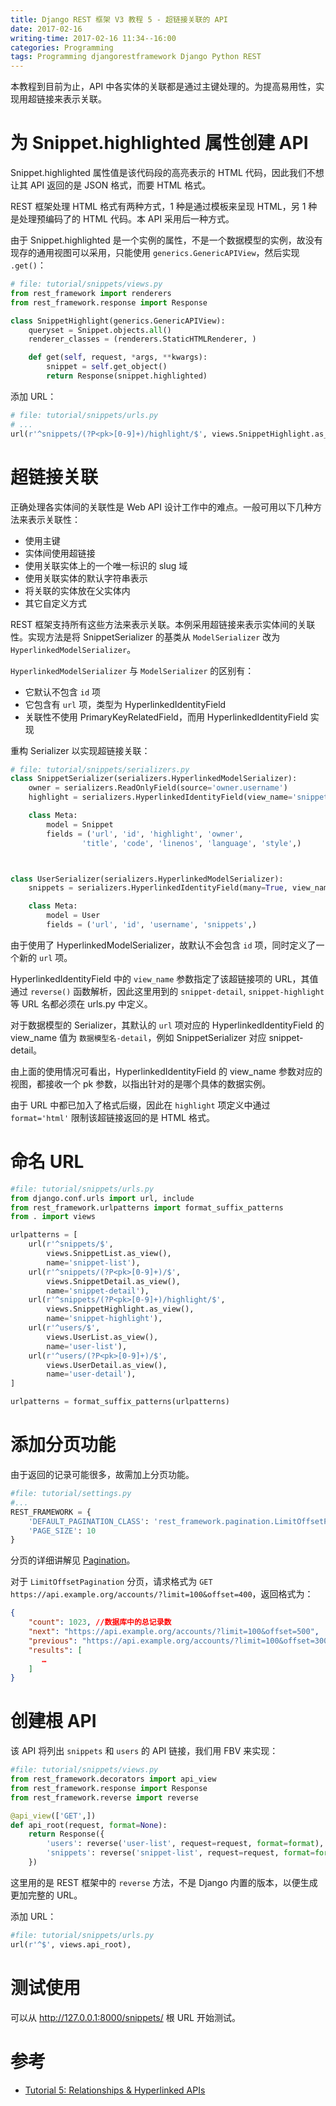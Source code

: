 ```yaml
---
title: Django REST 框架 V3 教程 5 - 超链接关联的 API
date: 2017-02-16
writing-time: 2017-02-16 11:34--16:00
categories: Programming
tags: Programming djangorestframework Django Python REST
---
```


本教程到目前为止，API 中各实体的关联都是通过主键处理的。为提高易用性，实现用超链接来表示关联。

#  为 Snippet.highlighted 属性创建 API

Snippet.highlighted 属性值是该代码段的高亮表示的 HTML 代码，因此我们不想让其 API 返回的是 JSON 格式，而要 HTML 格式。

REST 框架处理 HTML 格式有两种方式，1 种是通过模板来呈现 HTML，另 1 种是处理预编码了的 HTML 代码。本 API 采用后一种方式。

由于 Snippet.highlighted 是一个实例的属性，不是一个数据模型的实例，故没有现存的通用视图可以采用，只能使用 `generics.GenericAPIView`，然后实现 `.get()`：

```python
# file: tutorial/snippets/views.py
from rest_framework import renderers
from rest_framework.response import Response

class SnippetHighlight(generics.GenericAPIView):
    queryset = Snippet.objects.all()
    renderer_classes = (renderers.StaticHTMLRenderer, )

    def get(self, request, *args, **kwargs):
        snippet = self.get_object()
        return Response(snippet.highlighted)
```

添加 URL：

```python
# file: tutorial/snippets/urls.py
# ...
url(r'^snippets/(?P<pk>[0-9]+)/highlight/$', views.SnippetHighlight.as_view()),
```

# 超链接关联

正确处理各实体间的关联性是 Web API 设计工作中的难点。一般可用以下几种方法来表示关联性：

+ 使用主键
+ 实体间使用超链接
+ 使用关联实体上的一个唯一标识的 slug 域
+ 使用关联实体的默认字符串表示
+ 将关联的实体放在父实体内
+ 其它自定义方式


REST 框架支持所有这些方法来表示关联。本例采用超链接来表示实体间的关联性。实现方法是将 SnippetSerializer 的基类从 `ModelSerializer` 改为 `HyperlinkedModelSerializer`。

`HyperlinkedModelSerializer` 与 `ModelSerializer` 的区别有：

+ 它默认不包含 `id` 项
+ 它包含有 `url` 项，类型为 HyperlinkedIdentityField
+ 关联性不使用 PrimaryKeyRelatedField，而用 HyperlinkedIdentityField 实现


重构 Serializer 以实现超链接关联：

```python
# file: tutorial/snippets/serializers.py
class SnippetSerializer(serializers.HyperlinkedModelSerializer):
    owner = serializers.ReadOnlyField(source='owner.username')
    highlight = serializers.HyperlinkedIdentityField(view_name='snippet-highlight', format='html')

    class Meta:
        model = Snippet
        fields = ('url', 'id', 'highlight', 'owner',
                'title', 'code', 'linenos', 'language', 'style',)



class UserSerializer(serializers.HyperlinkedModelSerializer):
    snippets = serializers.HyperlinkedIdentityField(many=True, view_name='snippet-detail', read_only=True)

    class Meta:
        model = User
        fields = ('url', 'id', 'username', 'snippets',)
```

由于使用了 HyperlinkedModelSerializer，故默认不会包含 `id` 项，同时定义了一个新的 `url` 项。

HyperlinkedIdentityField 中的 `view_name` 参数指定了该超链接项的 URL，其值通过 `reverse()` 函数解析，因此这里用到的 `snippet-detail`, `snippet-highlight` 等 URL 名都必须在 urls.py 中定义。

对于数据模型的 Serializer，其默认的 `url` 项对应的 HyperlinkedIdentityField 的 view_name 值为 `数据模型名-detail`，例如 SnippetSerializer 对应 snippet-detail。

由上面的使用情况可看出，HyperlinkedIdentityField 的 view_name 参数对应的视图，都接收一个 pk 参数，以指出针对的是哪个具体的数据实例。

由于 URL 中都已加入了格式后缀，因此在 `highlight` 项定义中通过 `format='html'` 限制该超链接返回的是 HTML 格式。

# 命名 URL

```python
#file: tutorial/snippets/urls.py
from django.conf.urls import url, include
from rest_framework.urlpatterns import format_suffix_patterns
from . import views

urlpatterns = [
    url(r'^snippets/$',
        views.SnippetList.as_view(),
        name='snippet-list'),
    url(r'^snippets/(?P<pk>[0-9]+)/$',
        views.SnippetDetail.as_view(),
        name='snippet-detail'),
    url(r'^snippets/(?P<pk>[0-9]+)/highlight/$',
        views.SnippetHighlight.as_view(),
        name='snippet-highlight'),
    url(r'^users/$',
        views.UserList.as_view(),
        name='user-list'),
    url(r'^users/(?P<pk>[0-9]+)/$',
        views.UserDetail.as_view(),
        name='user-detail'),
]

urlpatterns = format_suffix_patterns(urlpatterns)
```

# 添加分页功能

由于返回的记录可能很多，故需加上分页功能。

```python
#file: tutorial/settings.py
#...
REST_FRAMEWORK = {
    'DEFAULT_PAGINATION_CLASS': 'rest_framework.pagination.LimitOffsetPagination',
    'PAGE_SIZE': 10
}
```

分页的详细讲解见 [Pagination](http://www.django-rest-framework.org/api-guide/pagination/)。

对于 `LimitOffsetPagination` 分页，请求格式为 `GET https://api.example.org/accounts/?limit=100&offset=400`，返回格式为：

```json
{
    "count": 1023, //数据库中的总记录数
    "next": "https://api.example.org/accounts/?limit=100&offset=500",
    "previous": "https://api.example.org/accounts/?limit=100&offset=300",
    "results": [
       …
    ]
}
```

# 创建根 API

该 API 将列出 `snippets` 和 `users` 的 API 链接，我们用 FBV 来实现：

```python
#file: tutorial/snippets/views.py
from rest_framework.decorators import api_view
from rest_framework.response import Response
from rest_framework.reverse import reverse

@api_view(['GET',])
def api_root(request, format=None):
    return Response({
        'users': reverse('user-list', request=request, format=format),
        'snippets': reverse('snippet-list', request=request, format=format),
    })
```

这里用的是 REST 框架中的 `reverse` 方法，不是 Django 内置的版本，以便生成更加完整的 URL。

添加 URL：

```python
#file: tutorial/snippets/urls.py
url(r'^$', views.api_root),
```

# 测试使用

可以从 http://127.0.0.1:8000/snippets/ 根 URL 开始测试。



# 参考 

+ [Tutorial 5: Relationships &amp; Hyperlinked APIs](http://www.django-rest-framework.org/tutorial/5-relationships-and-hyperlinked-apis/)
